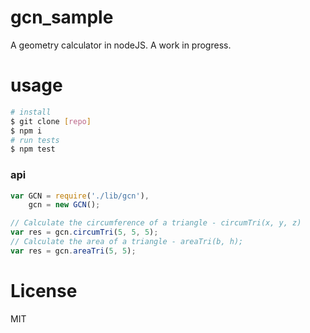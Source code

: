 # gcn_sample
A geometry calculator in nodeJS. A work in progress.

# usage
```bash
# install
$ git clone [repo]
$ npm i
# run tests
$ npm test
```

### api
```javascript
var GCN = require('./lib/gcn'),
    gcn = new GCN();

// Calculate the circumference of a triangle - circumTri(x, y, z)
var res = gcn.circumTri(5, 5, 5);
// Calculate the area of a triangle - areaTri(b, h);
var res = gcn.areaTri(5, 5);
```

# License
MIT
